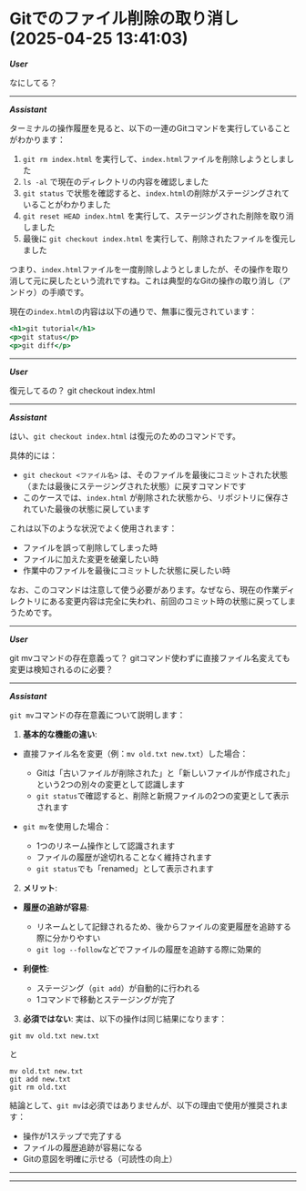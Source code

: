 <!-- Generated by SpecStory -->

# Gitでのファイル削除の取り消し (2025-04-25 13:41:03)

_**User**_

なにしてる？

---

_**Assistant**_

ターミナルの操作履歴を見ると、以下の一連のGitコマンドを実行していることがわかります：

1. `git rm index.html` を実行して、`index.html`ファイルを削除しようとしました
2. `ls -al` で現在のディレクトリの内容を確認しました
3. `git status` で状態を確認すると、`index.html`の削除がステージングされていることがわかりました
4. `git reset HEAD index.html` を実行して、ステージングされた削除を取り消しました
5. 最後に `git checkout index.html` を実行して、削除されたファイルを復元しました

つまり、`index.html`ファイルを一度削除しようとしましたが、その操作を取り消して元に戻したという流れですね。これは典型的なGitの操作の取り消し（アンドゥ）の手順です。

現在の`index.html`の内容は以下の通りで、無事に復元されています：

```1:3:index.html
<h1>git tutorial</h1>
<p>git status</p>
<p>git diff</p>
```

---

_**User**_

復元してるの？
git checkout index.html

---

_**Assistant**_

はい、`git checkout index.html` は復元のためのコマンドです。

具体的には：

- `git checkout <ファイル名>` は、そのファイルを最後にコミットされた状態（または最後にステージングされた状態）に戻すコマンドです
- このケースでは、`index.html` が削除された状態から、リポジトリに保存されていた最後の状態に戻しています

これは以下のような状況でよく使用されます：
- ファイルを誤って削除してしまった時
- ファイルに加えた変更を破棄したい時
- 作業中のファイルを最後にコミットした状態に戻したい時

なお、このコマンドは注意して使う必要があります。なぜなら、現在の作業ディレクトリにある変更内容は完全に失われ、前回のコミット時の状態に戻ってしまうためです。

---

_**User**_

git mvコマンドの存在意義って？
gitコマンド使わずに直接ファイル名変えても変更は検知されるのに必要？

---

_**Assistant**_

`git mv`コマンドの存在意義について説明します：

1. **基本的な機能の違い**:
- 直接ファイル名を変更（例：`mv old.txt new.txt`）した場合：
  - Gitは「古いファイルが削除された」と「新しいファイルが作成された」という2つの別々の変更として認識します
  - `git status`で確認すると、削除と新規ファイルの2つの変更として表示されます

- `git mv`を使用した場合：
  - 1つのリネーム操作として認識されます
  - ファイルの履歴が途切れることなく維持されます
  - `git status`でも「renamed」として表示されます

2. **メリット**:
- **履歴の追跡が容易**: 
  - リネームとして記録されるため、後からファイルの変更履歴を追跡する際に分かりやすい
  - `git log --follow`などでファイルの履歴を追跡する際に効果的

- **利便性**:
  - ステージング（`git add`）が自動的に行われる
  - 1コマンドで移動とステージングが完了

3. **必須ではない**:
実は、以下の操作は同じ結果になります：
```
git mv old.txt new.txt
```
と
```
mv old.txt new.txt
git add new.txt
git rm old.txt
```

結論として、`git mv`は必須ではありませんが、以下の理由で使用が推奨されます：
- 操作が1ステップで完了する
- ファイルの履歴追跡が容易になる
- Gitの意図を明確に示せる（可読性の向上）

---



---

